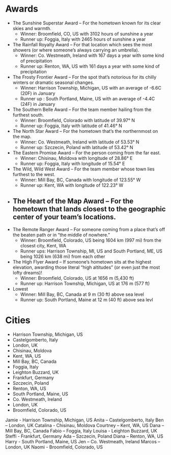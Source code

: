 # Awards
- The Sunshine Superstar Award – For the hometown known for its clear skies and warmth.
	- Winner: Broomfield, CO, US with 3102 hours of sunshine a year
	- Runner up: Foggia, Italy with 2465 hours of sunshine a year
- The Rainfall Royalty Award – For that location which sees the most showers (or where someone’s always carrying an umbrella).
	- Winner: Co. Westmeath, Ireland with 167 days a year with some kind of precipitation
	- Runner up: Renton, WA, US with 161 days a year with some kind of precipitation
- The Frosty Frontier Award – For the spot that’s notorious for its chilly winters or dramatic seasonal changes.
	- Winner: Harrison Township, Michigan, US with an average of -6.6C (20F) in January
	- Runner up : South Portland, Maine, US with an average of -4.4C (24F) in January
- The Southern Belle Award – For the team member hailing from the furthest south.
	- Winner: Broomfield, Colorado with latitude of 39.97° N 
	- Runner up: Foggia, Italy with latitude of 41.46° N
- The North Star Award – For the hometown that’s the northernmost on the map.
	- Winner: Co. Westmeath, Ireland with latitude of 53.53° N
	- Runner up: Szczecin, Poland with latitude of 53.42° N
- The Eastern Promise Award – For the person coming from the far east.
	- Winner: Chisinau, Moldova with longitude of 28.86° E
	- Runner up: Foggia, Italy with longitude of 15.54° E
- The Wild, Wild West Award – For the team member whose town lies furthest to the west.
	- Winner: Mill Bay, BC, Canada with longitude of 123.55° W
	- Runner up: Kent, WA with longitude of 122.23° W
- The Heart of the Map Award – For the hometown that lands closest to the geographic center of your team’s locations.
	- 
- The Remote Ranger Award – For someone coming from a place that’s off the beaten path or in “the middle of nowhere.”
	- Winner: Broomfield, Colorado, US being 1604 km (997 mi) from the closest city, Kent, WA
	- Runner ups: Harrison Township, MI, US and South Portland, ME, US being 1026 km (638 mi) from each other
- The High Flyer Award – If someone’s hometown sits at the highest elevation, awarding those literal “high altitudes” (or even just the most lofty dreams)!
	- Winner: Broomfield, Colorado, US at 1656 m (5,430 ft)
	- Runner up: Harrison Township, Michigan, US at 176 m (577 ft)
- Lowest
	- Winner: Mill Bay, BC, Canada at 9 m (30 ft) above sea level
	- Runner up: South Portland, Maine at 12 m (40 ft) above sea levl

# Cities
- Harrison Township, Michigan, US
- Castelgomberto, Italy
- London, UK
- Chisinau, Moldova
- Kent, WA, US
- Mill Bay, BC, Canada
- Foggia, Italy
- Leighton Buzzard, UK
- Frankfurt, Germany
- Szczecin, Poland
- Renton, WA, US
- South Portland, Maine, US
- Co. Westmeath, Ireland
- London, UK
- Broomfield, Colorado, US

Jamie - Harrison Township, Michigan, US
Anita – Castelgomberto, Italy
Ben – London, UK
Catalina - Chisinau, Moldova
Courtney – Kent, WA, US
Dana – Mill Bay, BC, Canada
Fabio – Foggia, Italy
Louisa - Leighton Buzzard, UK
Steffi - Frankfurt, Germany
Ada – Szczecin, Poland
Diana – Renton, WA, US
Harry - South Portland, Maine, US
Jen – Co. Westmeath, Ireland
Marcos – London, UK
Naomi - Broomfield, Colorado, US